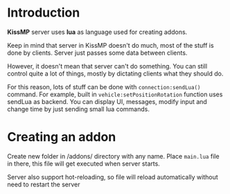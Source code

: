 # Introduction
**KissMP** server uses **lua** as language used for creating addons.

Keep in mind that server in KissMP doesn't do much, most of the stuff is done by clients.
Server just passes some data between clients.

However, it doesn't mean that server can't do something. You can still control quite a lot of things,
mostly by dictating clients what they should do.

For this reason, lots of stuff can be done with `connection:sendLua()` command. For example, built in
`vehicle:setPositionRotation` function uses sendLua as backend.
You can display UI, messages, modify input and change time by just sending small lua commands.

# Creating an addon
Create new folder in /addons/ directory with any name. Place `main.lua` file in there, this file will get executed when server starts.

Server also support hot-reloading, so file will reload automatically without need to restart the server
